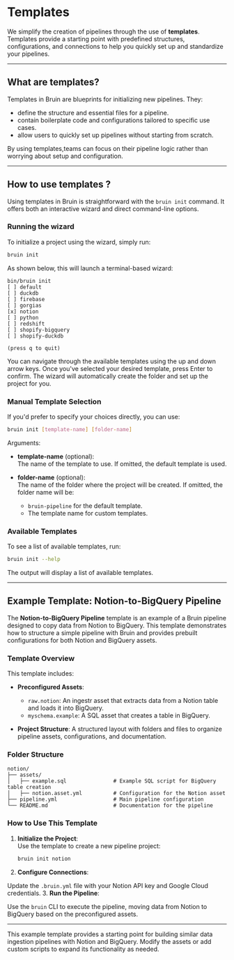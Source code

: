 # Templates 

We simplify the creation of pipelines through the use of **templates**. Templates provide a starting point with predefined structures, configurations, and connections to help you quickly set up and standardize your pipelines.

---
## What are templates?

Templates in Bruin are blueprints for initializing new pipelines. They:
- define the structure and essential files for a pipeline.
- contain boilerplate code and configurations tailored to specific use cases.
- allow users to quickly set up pipelines without starting from scratch.

By using templates,teams can focus on their pipeline logic rather than worrying about setup and configuration.

---

## How to use templates ?

Using templates in Bruin is straightforward with the `bruin init` command. It offers both
an interactive wizard and direct command-line options.

### Running the wizard

To initialize a project using the wizard, simply run:
```bash
bruin init 
```
As shown below, this will launch a terminal-based wizard:
```plaintext
bin/bruin init
[ ] default
[ ] duckdb
[ ] firebase
[ ] gorgias
[x] notion
[ ] python
[ ] redshift
[ ] shopify-bigquery
[ ] shopify-duckdb

(press q to quit)
```
You can navigate through the available templates using the up and down arrow keys. Once you've selected your desired template, press Enter to confirm. 
The wizard will automatically create the folder and set up the project for you.
### Manual Template Selection
If you'd prefer to specify your choices directly, you can use:
```bash
bruin init [template-name] [folder-name]
```
Arguments:

- **template-name** (optional):  
  The name of the template to use. If omitted, the default template is used.

- **folder-name** (optional):  
  The name of the folder where the project will be created. If omitted, the folder name will be:  
    - `bruin-pipeline` for the default template.  
    - The template name for custom templates.

### Available Templates

To see a list of available templates, run:

```bash
bruin init --help
```
The output will display a list of available templates.

---

## Example Template: Notion-to-BigQuery Pipeline

The **Notion-to-BigQuery Pipeline** template is an example of a Bruin pipeline designed to copy data from Notion to BigQuery. This template demonstrates how to structure a simple pipeline with Bruin and provides prebuilt configurations for both Notion and BigQuery assets.

### Template Overview

This template includes:

- **Preconfigured Assets**:
  - `raw.notion`: An ingestr asset that extracts data from a Notion table and loads it into BigQuery.
  - `myschema.example`: A SQL asset that creates a table in BigQuery.

- **Project Structure**:
  A structured layout with folders and files to organize pipeline assets, configurations, and documentation.

### Folder Structure

```plaintext
notion/
├── assets/
│   ├── example.sql               # Example SQL script for BigQuery table creation
│   ├── notion.asset.yml          # Configuration for the Notion asset
├── pipeline.yml                  # Main pipeline configuration
└── README.md                     # Documentation for the pipeline
```

### How to Use This Template

1. **Initialize the Project**:  
   Use the template to create a new pipeline project:
   ```bash
   bruin init notion 
2. **Configure Connections**:


Update the `.bruin.yml` file with your Notion API key and Google Cloud credentials.
3. **Run the Pipeline**:

Use the `bruin` CLI to execute the pipeline, moving data from Notion to BigQuery based on the preconfigured assets.

---

This example template provides a starting point for building similar data ingestion pipelines with Notion and BigQuery. Modify the assets or add custom scripts to expand its functionality as needed.
